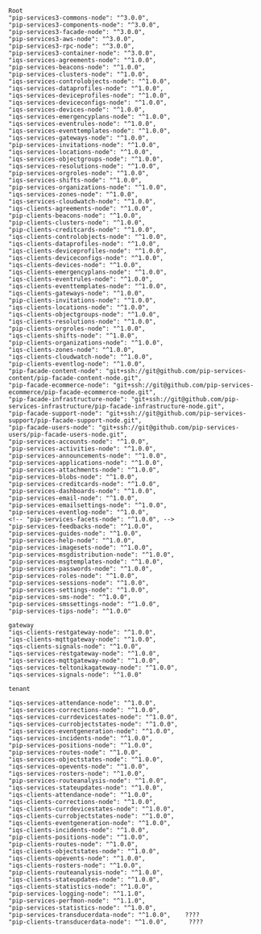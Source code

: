     Root
    "pip-services3-commons-node": "^3.0.0",
    "pip-services3-components-node": "^3.0.0",
    "pip-services3-facade-node": "^3.0.0",
    "pip-services3-aws-node": "^3.0.0",
    "pip-services3-rpc-node": "^3.0.0",
    "pip-services3-container-node": "^3.0.0",
    "iqs-services-agreements-node": "^1.0.0",
    "pip-services-beacons-node": "^1.0.0",
    "pip-services-clusters-node": "^1.0.0",
    "iqs-services-controlobjects-node": "^1.0.0",
    "iqs-services-dataprofiles-node": "^1.0.0",
    "iqs-services-deviceprofiles-node": "^1.0.0",
    "iqs-services-deviceconfigs-node": "^1.0.0",
    "iqs-services-devices-node": "^1.0.0",
    "iqs-services-emergencyplans-node": "^1.0.0",
    "iqs-services-eventrules-node": "^1.0.0",
    "iqs-services-eventtemplates-node": "^1.0.0",
    "iqs-services-gateways-node": "^1.0.0",
    "pip-services-invitations-node": "^1.0.0",
    "iqs-services-locations-node": "^1.0.0",
    "iqs-services-objectgroups-node": "^1.0.0",
    "iqs-services-resolutions-node": "^1.0.0",
    "pip-services-orgroles-node": "^1.0.0",
    "iqs-services-shifts-node": "^1.0.0",
    "pip-services-organizations-node": "^1.0.0",
    "iqs-services-zones-node": "^1.0.0",
    "iqs-services-cloudwatch-node": "^1.0.0",
    "iqs-clients-agreements-node": "^1.0.0",
    "pip-clients-beacons-node": "^1.0.0",
    "pip-clients-clusters-node": "^1.0.0",
    "pip-clients-creditcards-node": "^1.0.0",
    "iqs-clients-controlobjects-node": "^1.0.0",
    "iqs-clients-dataprofiles-node": "^1.0.0",
    "iqs-clients-deviceprofiles-node": "^1.0.0",
    "iqs-clients-deviceconfigs-node": "^1.0.0",
    "iqs-clients-devices-node": "^1.0.0",
    "iqs-clients-emergencyplans-node": "^1.0.0",
    "iqs-clients-eventrules-node": "^1.0.0",
    "iqs-clients-eventtemplates-node": "^1.0.0",
    "iqs-clients-gateways-node": "^1.0.0",
    "pip-clients-invitations-node": "^1.0.0",
    "iqs-clients-locations-node": "^1.0.0",
    "iqs-clients-objectgroups-node": "^1.0.0",
    "iqs-clients-resolutions-node": "^1.0.0",
    "pip-clients-orgroles-node": "^1.0.0",
    "iqs-clients-shifts-node": "^1.0.0",
    "pip-clients-organizations-node": "^1.0.0",
    "iqs-clients-zones-node": "^1.0.0",
    "iqs-clients-cloudwatch-node": "^1.0.0",
    "pip-clients-eventlog-node": "^1.0.0",
    "pip-facade-content-node": "git+ssh://git@github.com/pip-services-content/pip-facade-content-node.git",
    "pip-facade-ecommerce-node": "git+ssh://git@github.com/pip-services-ecommerce/pip-facade-ecommerce-node.git",
    "pip-facade-infrastructure-node": "git+ssh://git@github.com/pip-services-infrastructure/pip-facade-infrastructure-node.git",
    "pip-facade-support-node": "git+ssh://git@github.com/pip-services-support/pip-facade-support-node.git",
    "pip-facade-users-node": "git+ssh://git@github.com/pip-services-users/pip-facade-users-node.git",
    "pip-services-accounts-node": "^1.0.0",
    "pip-services-activities-node": "^1.0.0",
    "pip-services-announcements-node": "^1.0.0",
    "pip-services-applications-node": "^1.0.0",
    "pip-services-attachments-node": "^1.0.0",
    "pip-services-blobs-node": "^1.0.0",
    "pip-services-creditcards-node": "^1.0.0",
    "pip-services-dashboards-node": "^1.0.0",
    "pip-services-email-node": "^1.0.0",
    "pip-services-emailsettings-node": "^1.0.0",
    "pip-services-eventlog-node": "^1.0.0",
    <!-- "pip-services-facets-node": "^1.0.0", -->
    "pip-services-feedbacks-node": "^1.0.0",
    "pip-services-guides-node": "^1.0.0",
    "pip-services-help-node": "^1.0.0",
    "pip-services-imagesets-node": "^1.0.0",
    "pip-services-msgdistribution-node": "^1.0.0",
    "pip-services-msgtemplates-node": "^1.0.0",
    "pip-services-passwords-node": "^1.0.0",
    "pip-services-roles-node": "^1.0.0",
    "pip-services-sessions-node": "^1.0.0",
    "pip-services-settings-node": "^1.0.0",
    "pip-services-sms-node": "^1.0.0",
    "pip-services-smssettings-node": "^1.0.0",
    "pip-services-tips-node": "^1.0.0"

    gateway
    "iqs-clients-restgateway-node": "^1.0.0",
    "iqs-clients-mqttgateway-node": "^1.0.0",
    "iqs-clients-signals-node": "^1.0.0",
    "iqs-services-restgateway-node": "^1.0.0",
    "iqs-services-mqttgateway-node": "^1.0.0",
    "iqs-services-teltonikagateway-node": "^1.0.0",
    "iqs-services-signals-node": "^1.0.0"        
    
    tenant
    
    "iqs-services-attendance-node": "^1.0.0",
    "iqs-services-corrections-node": "^1.0.0",
    "iqs-services-currdevicestates-node": "^1.0.0",
    "iqs-services-currobjectstates-node": "^1.0.0",
    "iqs-services-eventgeneration-node": "^1.0.0",
    "iqs-services-incidents-node": "^1.0.0",
    "pip-services-positions-node": "^1.0.0",
    "pip-services-routes-node": "^1.0.0",
    "iqs-services-objectstates-node": "^1.0.0",
    "iqs-services-opevents-node": "^1.0.0",
    "iqs-services-rosters-node": "^1.0.0",
    "pip-services-routeanalysis-node": "^1.0.0",
    "iqs-services-stateupdates-node": "^1.0.0",
    "iqs-clients-attendance-node": "^1.0.0",
    "iqs-clients-corrections-node": "^1.0.0",
    "iqs-clients-currdevicestates-node": "^1.0.0",
    "iqs-clients-currobjectstates-node": "^1.0.0",
    "iqs-clients-eventgeneration-node": "^1.0.0",
    "iqs-clients-incidents-node": "^1.0.0",
    "pip-clients-positions-node": "^1.0.0",
    "pip-clients-routes-node": "^1.0.0",
    "iqs-clients-objectstates-node": "^1.0.0",
    "iqs-clients-opevents-node": "^1.0.0",
    "iqs-clients-rosters-node": "^1.0.0",
    "pip-clients-routeanalysis-node": "^1.0.0",
    "iqs-clients-stateupdates-node": "^1.0.0",
    "iqs-clients-statistics-node": "^1.0.0",
    "pip-services-logging-node": "^1.1.0",
    "pip-services-perfmon-node": "^1.1.0",
    "pip-services-statistics-node": "^1.0.0",
    "pip-services-transducerdata-node": "^1.0.0",    ????
    "pip-clients-transducerdata-node": "^1.0.0",      ????